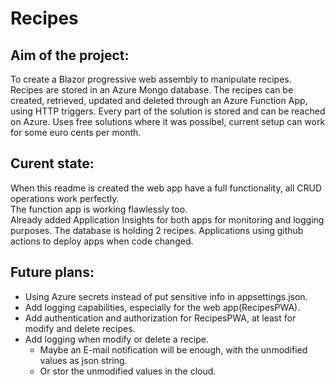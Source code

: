 # Recipes

## Aim of the project:
To create a Blazor progressive web assembly to manipulate recipes. Recipes are stored in an Azure Mongo database. The recipes can be created, retrieved, updated and deleted through an Azure Function App, using HTTP triggers. Every part of the solution is stored and can be reached on Azure. Uses free solutions where it was possibel, current setup can work for some euro cents per month.

## Curent state:
When this readme is created the web app have a full functionality, all CRUD operations work perfectly.  
The function app is working flawlessly too.  
Already added Application Insights for both apps for monitoring and logging purposes.
The database is holding 2 recipes.
Applications using github actions to deploy apps when code changed.

## Future plans:
- Using Azure secrets instead of put sensitive info in appsettings.json.
- Add logging capabilities, especially for the web app(RecipesPWA).
- Add authentication and authorization for RecipesPWA, at least for modify and delete recipes.
- Add logging when modify or delete a recipe.
    - Maybe an E-mail notification will be enough, with the unmodified values as json string.  
    - Or stor the unmodified values in the cloud.
